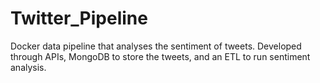 # Twitter_Pipeline
Docker data pipeline that analyses the sentiment of tweets. Developed through APIs, MongoDB to store the tweets, and an ETL to run sentiment analysis.
